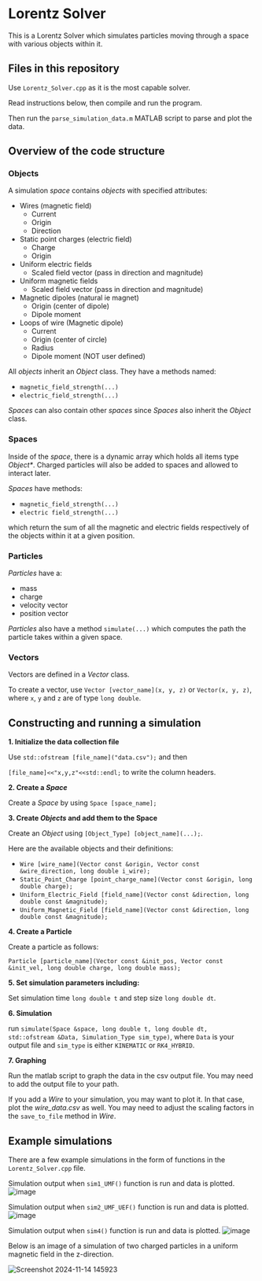 # Lorentz Solver

This is a Lorentz Solver which simulates particles moving through a space with various objects within it. 

## Files in this repository

Use `Lorentz_Solver.cpp` as it is the most capable solver.

Read instructions below, then compile and run the program.

Then run the `parse_simulation_data.m` MATLAB script to parse and plot the data.

## Overview of the code structure

### **Objects**

A simulation _space_ contains _objects_ with specified attributes:
- Wires (magnetic field)
  - Current 
  - Origin
  - Direction
- Static point charges (electric field)
  - Charge
  - Origin
- Uniform electric fields
  - Scaled field vector (pass in direction and magnitude)
- Uniform magnetic fields
  - Scaled field vector (pass in direction and magnitude)
- Magnetic dipoles (natural ie magnet) 
  - Origin (center of dipole)
  - Dipole moment 
- Loops of wire (Magnetic dipole)
   - Current
   - Origin (center of circle)
   - Radius
   - Dipole moment (NOT user defined)


All _objects_ inherit an _Object_ class. They have a methods named:
- `magnetic_field_strength(...)`
- `electric_field_strength(...)`

_Spaces_ can also contain other _spaces_ since _Spaces_ also inherit the _Object_ class.

### **Spaces**

Inside of the _space_, there is a dynamic array which holds all items type _Object*_. 
Charged particles will also be added to spaces and allowed to interact later.

_Spaces_ have methods:
- `magnetic_field_strength(...)`
- `electric field_strength(...)`
  
which return the sum of all the magnetic and electric fields respectively of the objects within it at a given position.

### **Particles**

_Particles_ have a:   
- mass
- charge
- velocity vector
- position vector

_Particles_ also have a method `simulate(...)` which computes the path the particle takes within a given space. 

### Vectors

Vectors are defined in a _Vector_ class.

To create a vector, use `Vector [vector_name](x, y, z)` or `Vector(x, y, z)`, where `x`, `y` and `z` are of type `long double`.

## Constructing and running a simulation

**1. Initialize the data collection file**

Use `std::ofstream [file_name]("data.csv");` and then

`[file_name]<<"x,y,z"<<std::endl;` to write the column headers.

**2. Create a _Space_**
  
Create a _Space_ by using `Space [space_name];`

**3. Create _Objects_ and add them to the Space**

Create an _Object_ using `[Object_Type] [object_name](...);`.

Here are the available objects and their definitions:

- `Wire [wire_name](Vector const &origin, Vector const &wire_direction, long double i_wire);`
- `Static_Point_Charge [point_charge_name](Vector const &origin, long double charge);`
- `Uniform_Electric_Field [field_name](Vector const &direction, long double const &magnitude);`
- `Uniform_Magnetic_Field [field_name](Vector const &direction, long double const &magnitude);`
 
**4. Create a Particle**

Create a particle as follows:

`Particle [particle_name](Vector const &init_pos, Vector const &init_vel, long double charge, long double mass);`

**5. Set simulation parameters including:**

Set simulation time `long double t` and step size `long double dt`.

**6. Simulation**

run `simulate(Space &space, long double t, long double dt, std::ofstream &Data, Simulation_Type sim_type)`, where `Data` is your output file and `sim_type` is either `KINEMATIC` or `RK4_HYBRID`.

**7. Graphing**

Run the matlab script to graph the data in the csv output file. You may need to add the output file to your path. 

If you add a _Wire_ to your simulation, you may want to plot it. In that case, plot the _wire_data.csv_ as well. You may need to adjust the scaling factors in the `save_to_file` method in _Wire_.

## Example simulations

There are a few example simulations in the form of functions in the `Lorentz_Solver.cpp` file.

Simulation output when `sim1_UMF()` function is run and data is plotted.
![image](https://github.com/user-attachments/assets/db68fe48-ac94-45b9-a07d-4f6c6d0b815e)

Simulation output when `sim2_UMF_UEF()` function is run and data is plotted.
![image](https://github.com/user-attachments/assets/1daee448-6eff-4d93-8f61-c63c3924351d)

Simulation output when `sim4()` function is run and data is plotted.
![image](https://github.com/user-attachments/assets/e46e35d8-797a-41cd-af5b-585258268f1b)



Below is an image of a simulation of two charged particles in a uniform magnetic field in the z-direction.

![Screenshot 2024-11-14 145923](https://github.com/user-attachments/assets/6f2a0060-970b-4c92-913d-30f6483274c4)
